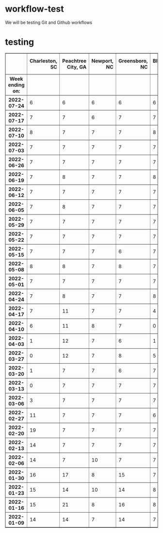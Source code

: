 # workflow-test
We will be testing Git and Github workflows
# testing

<table border="1" class="dataframe">
  <thead>
    <tr style="text-align: right;">
      <th></th>
      <th>Charleston, SC</th>
      <th>Peachtree City, GA</th>
      <th>Newport, NC</th>
      <th>Greensboro, NC</th>
      <th>Blacksburg, VA</th>
      <th>Wallops Island, VA</th>
      <th>Sterling, VA</th>
      <th>Upton, NY</th>
      <th>Albany, NY</th>
      <th>Pittsburgh, PA</th>
      <th>Buffalo, NY</th>
      <th>Gray, ME</th>
      <th>Chatham, MA</th>
    </tr>
    <tr>
      <th>Week ending on:</th>
      <th></th>
      <th></th>
      <th></th>
      <th></th>
      <th></th>
      <th></th>
      <th></th>
      <th></th>
      <th></th>
      <th></th>
      <th></th>
      <th></th>
      <th></th>
    </tr>
  </thead>
  <tbody>
    <tr>
      <th>2022-07-24</th>
      <td>6</td>
      <td>6</td>
      <td>6</td>
      <td>6</td>
      <td>6</td>
      <td>5</td>
      <td>11</td>
      <td>3</td>
      <td>5</td>
      <td>11</td>
      <td>11</td>
      <td>9</td>
      <td>0</td>
    </tr>
    <tr>
      <th>2022-07-17</th>
      <td>7</td>
      <td>7</td>
      <td>6</td>
      <td>7</td>
      <td>7</td>
      <td>7</td>
      <td>13</td>
      <td>8</td>
      <td>8</td>
      <td>14</td>
      <td>14</td>
      <td>8</td>
      <td>0</td>
    </tr>
    <tr>
      <th>2022-07-10</th>
      <td>8</td>
      <td>7</td>
      <td>7</td>
      <td>7</td>
      <td>8</td>
      <td>8</td>
      <td>14</td>
      <td>0</td>
      <td>11</td>
      <td>14</td>
      <td>14</td>
      <td>8</td>
      <td>0</td>
    </tr>
    <tr>
      <th>2022-07-03</th>
      <td>7</td>
      <td>7</td>
      <td>7</td>
      <td>7</td>
      <td>7</td>
      <td>7</td>
      <td>14</td>
      <td>1</td>
      <td>8</td>
      <td>14</td>
      <td>14</td>
      <td>9</td>
      <td>0</td>
    </tr>
    <tr>
      <th>2022-06-26</th>
      <td>7</td>
      <td>7</td>
      <td>7</td>
      <td>7</td>
      <td>7</td>
      <td>7</td>
      <td>14</td>
      <td>0</td>
      <td>7</td>
      <td>14</td>
      <td>14</td>
      <td>20</td>
      <td>0</td>
    </tr>
    <tr>
      <th>2022-06-19</th>
      <td>7</td>
      <td>8</td>
      <td>7</td>
      <td>7</td>
      <td>8</td>
      <td>7</td>
      <td>13</td>
      <td>0</td>
      <td>7</td>
      <td>15</td>
      <td>15</td>
      <td>13</td>
      <td>0</td>
    </tr>
    <tr>
      <th>2022-06-12</th>
      <td>7</td>
      <td>7</td>
      <td>7</td>
      <td>7</td>
      <td>7</td>
      <td>7</td>
      <td>14</td>
      <td>0</td>
      <td>13</td>
      <td>14</td>
      <td>14</td>
      <td>14</td>
      <td>0</td>
    </tr>
    <tr>
      <th>2022-06-05</th>
      <td>7</td>
      <td>8</td>
      <td>7</td>
      <td>7</td>
      <td>7</td>
      <td>8</td>
      <td>14</td>
      <td>0</td>
      <td>11</td>
      <td>14</td>
      <td>14</td>
      <td>14</td>
      <td>0</td>
    </tr>
    <tr>
      <th>2022-05-29</th>
      <td>7</td>
      <td>7</td>
      <td>7</td>
      <td>7</td>
      <td>7</td>
      <td>7</td>
      <td>14</td>
      <td>9</td>
      <td>8</td>
      <td>14</td>
      <td>14</td>
      <td>14</td>
      <td>0</td>
    </tr>
    <tr>
      <th>2022-05-22</th>
      <td>7</td>
      <td>7</td>
      <td>7</td>
      <td>7</td>
      <td>7</td>
      <td>7</td>
      <td>15</td>
      <td>0</td>
      <td>14</td>
      <td>14</td>
      <td>14</td>
      <td>14</td>
      <td>0</td>
    </tr>
    <tr>
      <th>2022-05-15</th>
      <td>7</td>
      <td>7</td>
      <td>7</td>
      <td>6</td>
      <td>7</td>
      <td>7</td>
      <td>14</td>
      <td>0</td>
      <td>14</td>
      <td>14</td>
      <td>14</td>
      <td>14</td>
      <td>0</td>
    </tr>
    <tr>
      <th>2022-05-08</th>
      <td>8</td>
      <td>8</td>
      <td>7</td>
      <td>8</td>
      <td>7</td>
      <td>7</td>
      <td>14</td>
      <td>2</td>
      <td>14</td>
      <td>14</td>
      <td>14</td>
      <td>14</td>
      <td>0</td>
    </tr>
    <tr>
      <th>2022-05-01</th>
      <td>7</td>
      <td>7</td>
      <td>7</td>
      <td>7</td>
      <td>7</td>
      <td>7</td>
      <td>14</td>
      <td>10</td>
      <td>13</td>
      <td>14</td>
      <td>14</td>
      <td>12</td>
      <td>0</td>
    </tr>
    <tr>
      <th>2022-04-24</th>
      <td>7</td>
      <td>8</td>
      <td>7</td>
      <td>7</td>
      <td>8</td>
      <td>7</td>
      <td>14</td>
      <td>10</td>
      <td>8</td>
      <td>14</td>
      <td>14</td>
      <td>14</td>
      <td>0</td>
    </tr>
    <tr>
      <th>2022-04-17</th>
      <td>7</td>
      <td>11</td>
      <td>7</td>
      <td>7</td>
      <td>4</td>
      <td>14</td>
      <td>14</td>
      <td>0</td>
      <td>0</td>
      <td>5</td>
      <td>9</td>
      <td>14</td>
      <td>0</td>
    </tr>
    <tr>
      <th>2022-04-10</th>
      <td>6</td>
      <td>11</td>
      <td>8</td>
      <td>7</td>
      <td>0</td>
      <td>14</td>
      <td>8</td>
      <td>0</td>
      <td>0</td>
      <td>0</td>
      <td>0</td>
      <td>14</td>
      <td>0</td>
    </tr>
    <tr>
      <th>2022-04-03</th>
      <td>1</td>
      <td>12</td>
      <td>7</td>
      <td>6</td>
      <td>1</td>
      <td>14</td>
      <td>1</td>
      <td>0</td>
      <td>4</td>
      <td>5</td>
      <td>4</td>
      <td>14</td>
      <td>0</td>
    </tr>
    <tr>
      <th>2022-03-27</th>
      <td>0</td>
      <td>12</td>
      <td>7</td>
      <td>8</td>
      <td>5</td>
      <td>14</td>
      <td>1</td>
      <td>0</td>
      <td>5</td>
      <td>10</td>
      <td>11</td>
      <td>14</td>
      <td>0</td>
    </tr>
    <tr>
      <th>2022-03-20</th>
      <td>1</td>
      <td>7</td>
      <td>7</td>
      <td>6</td>
      <td>7</td>
      <td>14</td>
      <td>7</td>
      <td>0</td>
      <td>6</td>
      <td>14</td>
      <td>14</td>
      <td>14</td>
      <td>0</td>
    </tr>
    <tr>
      <th>2022-03-13</th>
      <td>0</td>
      <td>7</td>
      <td>7</td>
      <td>7</td>
      <td>7</td>
      <td>14</td>
      <td>14</td>
      <td>0</td>
      <td>9</td>
      <td>14</td>
      <td>14</td>
      <td>14</td>
      <td>0</td>
    </tr>
    <tr>
      <th>2022-03-06</th>
      <td>3</td>
      <td>7</td>
      <td>7</td>
      <td>7</td>
      <td>7</td>
      <td>14</td>
      <td>14</td>
      <td>7</td>
      <td>13</td>
      <td>25</td>
      <td>14</td>
      <td>14</td>
      <td>0</td>
    </tr>
    <tr>
      <th>2022-02-27</th>
      <td>11</td>
      <td>7</td>
      <td>7</td>
      <td>7</td>
      <td>6</td>
      <td>14</td>
      <td>14</td>
      <td>14</td>
      <td>10</td>
      <td>11</td>
      <td>13</td>
      <td>14</td>
      <td>0</td>
    </tr>
    <tr>
      <th>2022-02-20</th>
      <td>19</td>
      <td>7</td>
      <td>7</td>
      <td>7</td>
      <td>7</td>
      <td>14</td>
      <td>14</td>
      <td>14</td>
      <td>8</td>
      <td>0</td>
      <td>14</td>
      <td>14</td>
      <td>0</td>
    </tr>
    <tr>
      <th>2022-02-13</th>
      <td>14</td>
      <td>7</td>
      <td>7</td>
      <td>7</td>
      <td>7</td>
      <td>14</td>
      <td>16</td>
      <td>15</td>
      <td>11</td>
      <td>2</td>
      <td>14</td>
      <td>16</td>
      <td>0</td>
    </tr>
    <tr>
      <th>2022-02-06</th>
      <td>14</td>
      <td>7</td>
      <td>10</td>
      <td>7</td>
      <td>7</td>
      <td>14</td>
      <td>14</td>
      <td>15</td>
      <td>10</td>
      <td>8</td>
      <td>14</td>
      <td>16</td>
      <td>0</td>
    </tr>
    <tr>
      <th>2022-01-30</th>
      <td>16</td>
      <td>17</td>
      <td>8</td>
      <td>15</td>
      <td>7</td>
      <td>15</td>
      <td>17</td>
      <td>18</td>
      <td>13</td>
      <td>14</td>
      <td>14</td>
      <td>17</td>
      <td>0</td>
    </tr>
    <tr>
      <th>2022-01-23</th>
      <td>15</td>
      <td>14</td>
      <td>10</td>
      <td>14</td>
      <td>8</td>
      <td>14</td>
      <td>15</td>
      <td>14</td>
      <td>11</td>
      <td>16</td>
      <td>16</td>
      <td>12</td>
      <td>0</td>
    </tr>
    <tr>
      <th>2022-01-16</th>
      <td>15</td>
      <td>21</td>
      <td>8</td>
      <td>16</td>
      <td>8</td>
      <td>14</td>
      <td>23</td>
      <td>14</td>
      <td>11</td>
      <td>14</td>
      <td>14</td>
      <td>17</td>
      <td>0</td>
    </tr>
    <tr>
      <th>2022-01-09</th>
      <td>14</td>
      <td>14</td>
      <td>7</td>
      <td>14</td>
      <td>7</td>
      <td>14</td>
      <td>14</td>
      <td>14</td>
      <td>11</td>
      <td>12</td>
      <td>14</td>
      <td>14</td>
      <td>0</td>
    </tr>
  </tbody>
</table>
